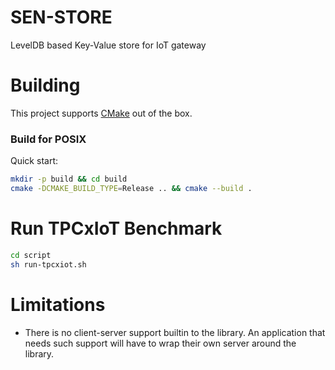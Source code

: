 # SEN-STORE

LevelDB based Key-Value store for IoT gateway

# Building

This project supports [CMake](https://cmake.org/) out of the box.

### Build for POSIX

Quick start:

```bash
mkdir -p build && cd build
cmake -DCMAKE_BUILD_TYPE=Release .. && cmake --build .
```

# Run TPCxIoT Benchmark

```bash
cd script
sh run-tpcxiot.sh
```

# Limitations

  * There is no client-server support builtin to the library.  An application that needs such support will have to wrap their own server around the library.
 

